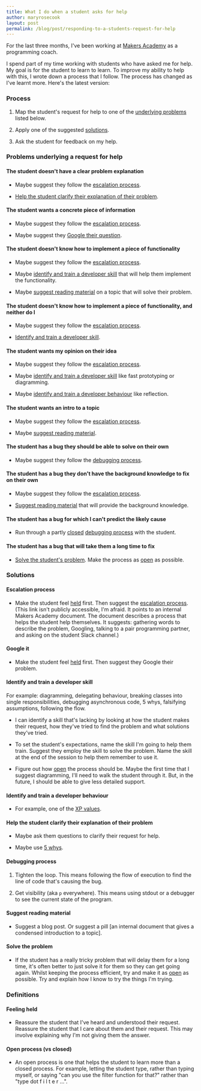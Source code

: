 ```yaml
---
title: What I do when a student asks for help
author: maryrosecook
layout: post
permalink: /blog/post/responding-to-a-students-request-for-help
---
```


For the last three months, I've been working at <a href="http://makersacademy.com">Makers Academy</a> as a programming coach.

I spend part of my time working with students who have asked me for help.  My goal is for the student to learn to learn.  To improve my ability to help with this, I wrote down a process that I follow.  The process has changed as I've learnt more.  Here's the latest version:

### Process

1. Map the student's request for help to one of the [underlying problems](#problems-underlying-a-request-for-help) listed below.

2. Apply one of the suggested [solutions](#solutions).

3. Ask the student for feedback on my help.

### Problems underlying a request for help

#### The student doesn't have a clear problem explanation

* Maybe suggest they follow the [escalation process](#escalation-process).

* [Help the student clarify their explanation of their problem](#help-the-student-clarify-their-explanation-of-their-problem).

#### The student wants a concrete piece of information

* Maybe suggest they follow the [escalation process](#escalation-process).

* Maybe suggest they [Google their question](#google-it).

#### The student doesn't know how to implement a piece of functionality

* Maybe suggest they follow the [escalation process](#escalation-process).

* Maybe [identify and train a developer skill](#identify-and-train-a-developer-skill) that will help them implement the functionality.

* Maybe [suggest reading material](#suggest-reading-material) on a topic that will solve their problem.

#### The student doesn't know how to implement a piece of functionality, and neither do I

* Maybe suggest they follow the [escalation process](#escalation-process).

* [Identify and train a developer skill](#identify-and-train-a-developer-skill).

#### The student wants my opinion on their idea

* Maybe suggest they follow the [escalation process](#escalation-process).

* Maybe [identify and train a developer skill](#identify-and-train-a-developer-skill) like fast prototyping or diagramming.

* Maybe [identify and train a developer behaviour](#identify-and-train-a-developer-behaviour) like reflection.

#### The student wants an intro to a topic

* Maybe suggest they follow the [escalation process](#escalation-process).

* Maybe [suggest reading material](#suggest-reading-material).

#### The student has a bug they should be able to solve on their own

* Maybe suggest they follow the [debugging process](#debugging-process).

#### The student has a bug they don't have the background knowledge to fix on their own

* Maybe suggest they follow the [escalation process](#escalation-process).

* [Suggest reading material](#suggest-reading-material) that will provide the background knowledge.

#### The student has a bug for which I can't predict the likely cause

* Run through a partly [closed](#open-process-vs-closed) [debugging process](#debugging-process) with the student.

#### The student has a bug that will take them a long time to fix

* [Solve the student's problem](#solve-the-problem). Make the process as [open](#open-process-vs-closed) as possible.

### Solutions

#### Escalation process

* Make the student feel [held](#feeling-held) first.  Then suggest the [escalation process](https://github.com/makersacademy/course/blob/master/pills/escalation_process.md). (This link isn't publicly accessible, I'm afraid.  It points to an internal Makers Academy document.  The document describes a process that helps the student help themselves.  It suggests: gathering words to describe the problem, Googling, talking to a pair programming partner, and asking on the student Slack channel.)

#### Google it

* Make the student feel [held](#feeling-held) first.  Then suggest they Google their problem.

#### Identify and train a developer skill

For example: diagramming, delegating behaviour, breaking classes into single responsibilities, debugging asynchronous code, 5 whys, falsifying assumptions, following the flow.

* I can identify a skill that's lacking by looking at how the student makes their request, how they've tried to find the problem and what solutions they've tried.

* To set the student's expectations, name the skill I'm going to help them train.  Suggest they employ the skill to solve the problem.  Name the skill at the end of the session to help them remember to use it.

* Figure out how [open](#open-process-vs-closed) the process should be.  Maybe the first time that I suggest diagramming, I'll need to walk the student through it.  But, in the future, I should be able to give less detailed support.

#### Identify and train a developer behaviour

* For example, one of the [XP values](http://www.extremeprogramming.org/values.html).

#### Help the student clarify their explanation of their problem

* Maybe ask them questions to clarify their request for help.

* Maybe use [5 whys](https://en.wikipedia.org/wiki/5_Whys).

#### Debugging process

1. Tighten the loop.  This means following the flow of execution to find the line of code that's causing the bug.

2. Get visibility (aka `p` everywhere).  This means using stdout or a debugger to see the current state of the program.

#### Suggest reading material

* Suggest a blog post. Or suggest a pill [an internal document that gives a condensed introduction to a topic].

#### Solve the problem

* If the student has a really tricky problem that will delay them for a long time, it's often better to just solve it for them so they can get going again.  Whilst keeping the process efficient, try and make it as [open](#open-process-vs-closed) as possible.  Try and explain how I know to try the things I'm trying.

### Definitions

#### Feeling held

* Reassure the student that I've heard and understood their request.  Reassure the student that I care about them and their request.  This may involve explaining why I'm not giving them the answer.

#### Open process (vs closed)

* An open process is one that helps the student to learn more than a closed process.  For example, letting the student type, rather than typing myself, or saying "can you use the filter function for that?" rather than "type dot f i l t e r ...".
